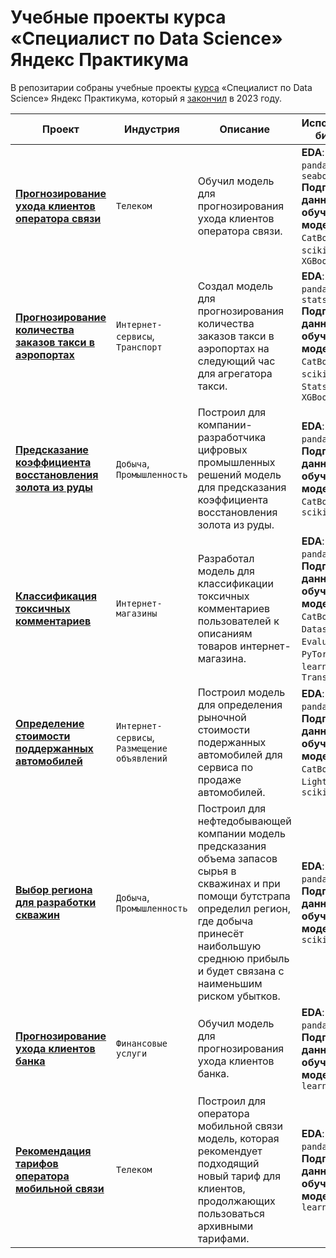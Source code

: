 # Учебные проекты курса «Специалист по Data Science» Яндекс Практикума

В репозитарии собраны учебные проекты [курса](https://practicum.yandex.ru/data-scientist/) «Специалист по Data Science» Яндекс Практикума, который я [закончил](https://github.com/kirill-rubashevskiy/yandex-practicum-ds-projects/blob/main/diploma_rus.pdf) в 2023 году.

| Проект                                                                                                                                                                                          | Индустрия                                  | Описание                                                                                                                                                                                                                        | Использованные библиотеки                                                                                                                                                      |
|-------------------------------------------------------------------------------------------------------------------------------------------------------------------------------------------------|--------------------------------------------|---------------------------------------------------------------------------------------------------------------------------------------------------------------------------------------------------------------------------------|--------------------------------------------------------------------------------------------------------------------------------------------------------------------------------|
| [**Прогнозирование ухода клиентов оператора связи**](https://github.com/kirill-rubashevskiy/yandex-practicum-ds-projects/tree/main/telecom-churn-prediction)                   |`Телеком`                                   | Обучил модель для прогнозирования ухода клиентов оператора связи.                                                                                                                                                               | **EDA**: `Matplotlib`, `pandas`, `Phi_K`, `seaborn`<br>**Подготовка данных и обучение моделей**: `CatBoost`, `Optuna`, `scikit-learn`, `XGBoost`                               |
| [**Прогнозирование количества заказов такси в аэропортах**](https://github.com/kirill-rubashevskiy/yandex-practicum-ds-projects/tree/main/airport-taxi-demand-prediction)      |`Интернет-сервисы`, `Транспорт`             | Создал модель для прогнозирования количества заказов такси в аэропортах на следующий час для агрегатора такси.                                                                                                                  | **EDA**: `Matplotlib`, `pandas`, `seaborn`, `statsmodels`<br>**Подготовка данных и обучение моделей**: `CatBoost`, `Optuna`, `scikit-learn`, `StatsForecast`, `XGBoost`        |
| [**Предсказание коэффициента восстановления золота из руды**](https://github.com/kirill-rubashevskiy/yandex-practicum-ds-projects/tree/main/gold-recovery-from-ore-prediction) |`Добыча`, `Промышленность`                  | Построил для компании-разработчика цифровых промышленных решений модель для предсказания коэффициента восстановления золота из руды.                                                                                            | **EDA**: `Matplotlib`, `pandas`, `seaborn`<br>**Подготовка данных и обучение моделей**: `CatBoost`, `Optuna`, `scikit-learn`                                                   |
| [**Классификация токсичных комментариев**](https://github.com/kirill-rubashevskiy/yandex-practicum-ds-projects/tree/main/toxic-comment-classification)                         |`Интернет-магазины`                         | Разработал модель для классификации токсичных комментариев пользователей к описаниям товаров интернет-магазина.                                                                                                                 | **EDA**: `Matplotlib`, `pandas`, `seaborn`<br>**Подготовка данных и обучение моделей**: `CatBoost`, `Datasets`, `Evaluate`, `NumPy`, `PyTorch`, `scikit-learn`, `Transformers` |
| [**Определение стоимости поддержанных автомобилей**](https://github.com/kirill-rubashevskiy/yandex-practicum-ds-projects/tree/main/used-cars-price-prediction)                 |`Интернет-сервисы`, `Размещение объявлений` | Построил модель для определения рыночной стоимости подержанных автомобилей для сервиса по продаже автомобилей.                                                                                                                  | **EDA**: `Matplotlib`, `pandas`, `seaborn`<br>**Подготовка данных и обучение моделей**: `CatBoost`, `LightGBM`, `NumPy`, `scikit-learn`                                        |
| [**Выбор региона для разработки скважин**](https://github.com/kirill-rubashevskiy/yandex-practicum-ds-projects/tree/main/oil-wells-performance-forecast)                       |`Добыча`, `Промышленность`                  | Построил для нефтедобывающей компании модель предсказания объема запасов сырья в скважинах и при помощи бутстрапа определил регион, где добыча принесёт наибольшую среднюю прибыль и будет связана с наименьшим риском убытков. | **EDA**: `Matplotlib`, `pandas`, `seaborn`<br>**Подготовка данных и обучение моделей**: `NumPy`, `scikit-learn`                                                                |
| [**Прогнозирование ухода клиентов банка**](https://github.com/kirill-rubashevskiy/yandex-practicum-ds-projects/tree/main/bank-churn-prediction)                                |`Финансовые услуги`                         | Обучил модель для прогнозирования ухода клиентов банка.                                                                                                                                                                         | **EDA**: `Matplotlib`, `pandas`, `seaborn`<br>**Подготовка данных и обучение моделей**: `scikit-learn`                                                                         |
| [**Рекомендация тарифов оператора мобильной связи**](https://github.com/kirill-rubashevskiy/yandex-practicum-ds-projects/tree/main/cell-phone-plan-recommendation)             |`Телеком`                                   | Построил для оператора мобильной связи модель, которая рекомендует подходящий новый тариф для клиентов, продолжающих пользоваться архивными тарифами.                                                                           | **EDA**: `Matplotlib`, `pandas`, `seaborn`<br>**Подготовка данных и обучение моделей**: `scikit-learn`                                                                         |
